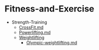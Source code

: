 
# Fitness-and-Exercise

- Strength-Training
  - [CrossFit.md](./CrossFit.md)
  - [Powerlifting.md](./Powerlifting.md)
  - [Weightlifting](./Weightlifting/)
    - [Olympic-weightlifting.md](./Olympic-weightlifting.md)
